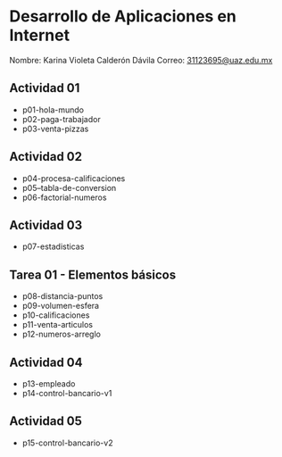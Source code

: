# Desarrollo de Aplicaciones en Internet

Nombre: Karina Violeta Calderón Dávila
Correo: 31123695@uaz.edu.mx

## Actividad 01
- p01-hola-mundo
- p02-paga-trabajador
- p03-venta-pizzas

## Actividad 02
- p04-procesa-calificaciones
- p05–tabla-de-conversion
- p06-factorial-numeros

## Actividad 03
- p07-estadisticas

## Tarea 01 - Elementos básicos
- p08-distancia-puntos
- p09-volumen-esfera
- p10-calificaciones
- p11-venta-articulos
- p12-numeros-arreglo

## Actividad 04
- p13-empleado
- p14-control-bancario-v1

## Actividad 05
- p15-control-bancario-v2